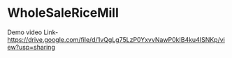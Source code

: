 # WholeSaleRiceMill
Demo video Link- https://drive.google.com/file/d/1vQgLg75LzP0YxvvNawP0kIB4ku4ISNKp/view?usp=sharing
